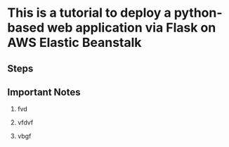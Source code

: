 # This is a tutorial to deploy a python-based web application via Flask on AWS Elastic Beanstalk

## Steps






## Important Notes

1. fvd

2. vfdvf

3. vbgf




